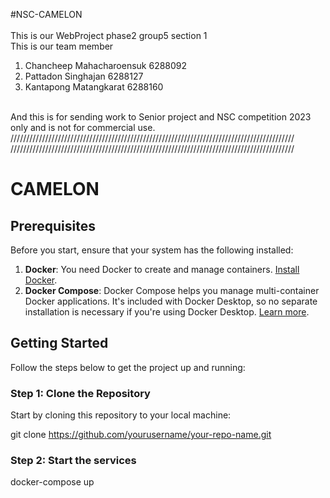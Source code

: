 #NSC-CAMELON<br>
<br>
This is our WebProject phase2 group5 section 1<br>
This is our team member<br>
1. Chancheep Mahacharoensuk 6288092<br>
2. Pattadon Singhajan 6288127<br>
3. Kantapong Matangkarat 6288160<br>
<br>
And this is for sending work to Senior project and NSC competition 2023 only and is not for commercial use.<br>
//////////////////////////////////////////////////////////////////////////////////////////
<!-- <br>
How to run this project<br>
1.First go to run our sql file from mysql application name "sec1_gr5_database.sql" and make the schema.<br>
2.Go to "user and privilledge" in mysql and use the environment like ".env" file to setting the access<br>
  from our webservice.js to our sql file. (you can find .env file via sec1_gr5_ws_src)<br>
3.Go to sec1_gr5_ws_src and "npm start" in this folder via terminal. (port:3030)<br>
4.Go to sec1_gr5_src and open the "HtmlMainpage.html". (suggested to use openserver (port:5500))<br>
5.Our test case is available in source code feel free to used it.<br>
6.If you want to use some function that must login before use you can look in js login file<br>
  or check it via mysql file to find the username and password for login.<br>
7.1.Our search function can be pressed even though there is value in input because it is "select all" function.<br>
7.2.You can search everything but must be in a specific categories.<br>
8.In admin page you can use every function like "SELECT, INSERT, UPDATE, DELETE"<br>
9.In categories page you can find the brach in api map that we use by press the name of country that you want<br>
10.Enjoy!!!!!<br>
<br> -->
//////////////////////////////////////////////////////////////////////////////////////////<br>

# CAMELON

## Prerequisites
Before you start, ensure that your system has the following installed:
1. **Docker**: You need Docker to create and manage containers. [Install Docker](https://docs.docker.com/get-docker/).
2. **Docker Compose**: Docker Compose helps you manage multi-container Docker applications. It's included with Docker Desktop, so no separate installation is necessary if you're using Docker Desktop. [Learn more](https://docs.docker.com/compose/install/).

## Getting Started

Follow the steps below to get the project up and running:

### Step 1: Clone the Repository

Start by cloning this repository to your local machine:

   git clone https://github.com/yourusername/your-repo-name.git

### Step 2: Start the services

  docker-compose up
